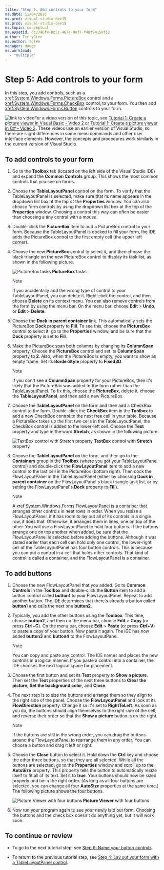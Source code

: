 ```yaml
---
title: "Step 5: Add controls to your form"
ms.date: 11/04/2016
ms.prod: visual-studio-dev15
ms.prod: visual-studio-dev15
ms.topic: conceptual
ms.assetid: dc2746f4-0b5c-4674-9ef7-f40f94150f52
author: TerryGLee
ms.author: tglee
manager: douge
ms.workload:
  - "multiple"
---
```

# Step 5: Add controls to your form
In this step, you add controls, such as a <xref:System.Windows.Forms.PictureBox> control and a <xref:System.Windows.Forms.CheckBox> control, to your form. You then add <xref:System.Windows.Forms.Button> controls to your form.

 ![link to video](../data-tools/media/playvideo.gif)For a video version of this topic, see [Tutorial 1: Create a picture viewer in Visual Basic - Video 2](http://go.microsoft.com/fwlink/?LinkId=205211) or [Tutorial 1: Create a picture viewer in C# - Video 2](http://go.microsoft.com/fwlink/?LinkId=205200). These videos use an earlier version of Visual Studio, so there are slight differences in some menu commands and other user interface elements. However, the concepts and procedures work similarly in the current version of Visual Studio.

## To add controls to your form

1.  Go to the **Toolbox** tab (located on the left side of the Visual Studio IDE) and expand the **Common Controls** group. This shows the most common controls that you see on forms.

2.  Choose the **TableLayoutPanel** control on the form. To verify that the TableLayoutPanel is selected, make sure that its name appears in the dropdown list box at the top of the **Properties** window. You can also choose form controls by using the dropdown list box at the top of the **Properties** window. Choosing a control this way can often be easier than choosing a tiny control with a mouse.

3.  Double-click the **PictureBox** item to add a PictureBox control to your form. Because the TableLayoutPanel is docked to fill your form, the IDE adds the PictureBox control to the first empty cell (the upper left corner).

4.  Choose the new **PictureBox** control to select it, and then choose the black triangle on the new PictureBox control to display its task list, as shown in the following picture.

     ![PictureBox tasks](../ide/media/express_pictureboxtasks.png)
**PictureBox** tasks

    > [!NOTE]
    >  If you accidentally add the wrong type of control to your TableLayoutPanel, you can delete it. Right-click the control, and then choose **Delete** on its context menu. You can also remove controls from the form by using the menu bar. On the menu bar, choose **Edit** > **Undo**, or **Edit** > **Delete**.

5.  Choose the **Dock in parent container** link. This automatically sets the PictureBox **Dock** property to **Fill**. To see this, choose the **PictureBox** control to select it, go to the **Properties** window, and be sure that the **Dock** property is set to **Fill**.

6.  Make the PictureBox span both columns by changing its **ColumnSpan** property. Choose the **PictureBox** control and set its **ColumnSpan** property to **2**. Also, when the PictureBox is empty, you want to show an empty frame. Set its **BorderStyle** property to **Fixed3D**.

    > [!NOTE]
    >  If you don't see a **ColumnSpan** property for your PictureBox, then it's likely that the PictureBox was added to the form rather than the TableLayoutPanel. To fix this, choose the **PictureBox**, delete it, choose the **TableLayoutPanel**, and then add a new PictureBox.

7.  Choose the **TableLayoutPanel** on the form and then add a CheckBox control to the form. Double-click the **CheckBox** item in the **Toolbox** to add a new CheckBox control to the next free cell in your table. Because a PictureBox takes up the first two cells in the TableLayoutPanel, the CheckBox control is added to the lower-left cell. Choose the **Text** property and type in the word **Stretch**, as shown in the following picture.

     ![TextBox control with Stretch property](../ide/media/express_pictureviewercheckbox.png)
**TextBox** control with **Stretch** property

8.  Choose the **TableLayoutPanel** on the form, and then go to the **Containers** group in the **Toolbox** (where you got your TableLayoutPanel control) and double-click the **FlowLayoutPanel** item to add a new control to the last cell in the PictureBox (bottom right). Then dock the FlowLayoutPanel in the TableLayoutPanel (either by choosing **Dock in parent container** on the FlowLayoutPanel's black triangle task list, or by setting the FlowLayoutPanel's **Dock** property to **Fill**).

    > [!NOTE]
    >  A <xref:System.Windows.Forms.FlowLayoutPanel> is a container that arranges other controls in neat rows in order. When you resize a FlowLayoutPanel, if it has room to lay out all of its controls in a single row, it does that. Otherwise, it arranges them in lines, one on top of the other. You will use a FlowLayoutPanel to hold four buttons. If the buttons arrange one on top another when added, be sure that the FlowLayoutPanel is selected before adding the buttons. Although it was stated earlier that each cell can hold only one control, the lower-right cell of the TableLayoutPanel has four button controls. This is because you can put a control in a cell that holds other controls. That kind of control is called a container, and the FlowLayoutPanel is a container.

## To add buttons

1.  Choose the new FlowLayoutPanel that you added. Go to **Common Controls** in the **Toolbox** and double-click the **Button** item to add a button control called **button1** to your FlowLayoutPanel. Repeat to add another button. The IDE determines that there's already a button called **button1** and calls the next one **button2**.

2.  Typically, you add the other buttons using the **Toolbox**. This time, choose **button2**, and then on the menu bar, choose **Edit** > **Copy** (or press **Ctrl**+**C**). On the menu bar, choose **Edit** > **Paste** (or press **Ctrl**+**V**) to paste a copy of your button. Now paste it again. The IDE has now added **button3** and **button4** to the FlowLayoutPanel.

    > [!NOTE]
    >  You can copy and paste any control. The IDE names and places the new controls in a logical manner. If you paste a control into a container, the IDE chooses the next logical space for placement.

3.  Choose the first button and set its **Text** property to **Show a picture**. Then set the **Text** properties of the next three buttons to **Clear the picture**, **Set the background color**, and **Close**.

4.  The next step is to size the buttons and arrange them so they align to the right side of the panel. Choose the **FlowLayoutPanel** and look at its **FlowDirection** property. Change it so it's set to **RightToLeft**. As soon as you do, the buttons should align themselves to the right side of the cell, and reverse their order so that the **Show a picture** button is on the right.

    > [!NOTE]
    >  If the buttons are still in the wrong order, you can drag the buttons around the FlowLayoutPanel to rearrange them in any order. You can choose a button and drag it left or right.

5.  Choose the **Close** button to select it. Hold down the **Ctrl** key and choose the other three buttons, so that they are all selected. While all the buttons are selected, go to the **Properties** window and scroll up to the **AutoSize** property. This property tells the button to automatically resize itself to fit all of its text. Set it to **true**. Your buttons should now be sized properly and be in the right order. (As long as all four buttons are selected, you can change all four **AutoSize** properties at the same time.) The following picture shows the four buttons.

     ![Picture Viewer with four buttons](../ide/media/express_autosize.png)
**Picture Viewer** with four buttons

6.  Now run your program again to see your newly laid out form. Choosing the buttons and the check box doesn't do anything yet, but it will work soon.

## To continue or review

-   To go to the next tutorial step, see [Step 6: Name your button controls](../ide/step-6-name-your-button-controls.md).

-   To return to the previous tutorial step, see [Step 4: Lay out your form with a TableLayoutPanel control](../ide/step-4-lay-out-your-form-with-a-tablelayoutpanel-control.md).
